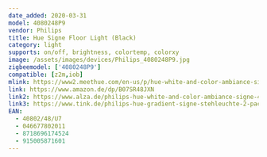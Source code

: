 ```yaml
---
date_added: 2020-03-31
model: 4080248P9
vendor: Philips
title: Hue Signe Floor Light (Black)
category: light
supports: on/off, brightness, colortemp, colorxy
image: /assets/images/devices/Philips_4080248P9.jpg
zigbeemodel: ['4080248P9']
compatible: [z2m,iob]
mlink: https://www2.meethue.com/en-us/p/hue-white-and-color-ambiance-signe-floor-light/4080248U7
link: https://www.amazon.de/dp/B07SR48JXN
link2: https://www.alza.de/philips-hue-white-and-color-ambiance-signe-4080248p7-d5678371.htm
link3: https://www.tink.de/philips-hue-gradient-signe-stehleuchte-2-pack
EAN: 
  - 40802/48/U7
  - 046677802011
  - 8718696174524
  - 915005871601
---
```

